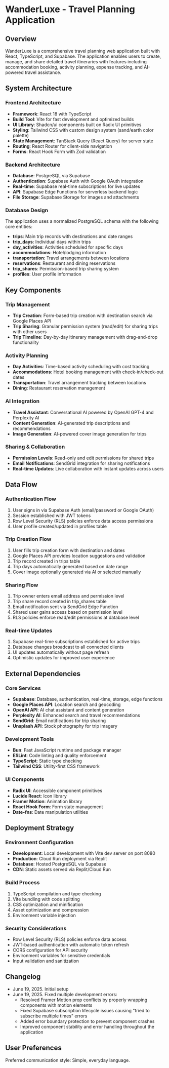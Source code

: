 # WanderLuxe - Travel Planning Application

## Overview

WanderLuxe is a comprehensive travel planning web application built with React, TypeScript, and Supabase. The application enables users to create, manage, and share detailed travel itineraries with features including accommodation booking, activity planning, expense tracking, and AI-powered travel assistance.

## System Architecture

### Frontend Architecture
- **Framework**: React 18 with TypeScript
- **Build Tool**: Vite for fast development and optimized builds
- **UI Library**: Shadcn/ui components built on Radix UI primitives
- **Styling**: Tailwind CSS with custom design system (sand/earth color palette)
- **State Management**: TanStack Query (React Query) for server state
- **Routing**: React Router for client-side navigation
- **Forms**: React Hook Form with Zod validation

### Backend Architecture
- **Database**: PostgreSQL via Supabase
- **Authentication**: Supabase Auth with Google OAuth integration
- **Real-time**: Supabase real-time subscriptions for live updates
- **API**: Supabase Edge Functions for serverless backend logic
- **File Storage**: Supabase Storage for images and attachments

### Database Design
The application uses a normalized PostgreSQL schema with the following core entities:
- **trips**: Main trip records with destinations and date ranges
- **trip_days**: Individual days within trips
- **day_activities**: Activities scheduled for specific days
- **accommodations**: Hotel/lodging information
- **transportation**: Travel arrangements between locations
- **reservations**: Restaurant and dining reservations
- **trip_shares**: Permission-based trip sharing system
- **profiles**: User profile information

## Key Components

### Trip Management
- **Trip Creation**: Form-based trip creation with destination search via Google Places API
- **Trip Sharing**: Granular permission system (read/edit) for sharing trips with other users
- **Trip Timeline**: Day-by-day itinerary management with drag-and-drop functionality

### Activity Planning
- **Day Activities**: Time-based activity scheduling with cost tracking
- **Accommodations**: Hotel booking management with check-in/check-out dates
- **Transportation**: Travel arrangement tracking between locations
- **Dining**: Restaurant reservation management

### AI Integration
- **Travel Assistant**: Conversational AI powered by OpenAI GPT-4 and Perplexity AI
- **Content Generation**: AI-generated trip descriptions and recommendations
- **Image Generation**: AI-powered cover image generation for trips

### Sharing & Collaboration
- **Permission Levels**: Read-only and edit permissions for shared trips
- **Email Notifications**: SendGrid integration for sharing notifications
- **Real-time Updates**: Live collaboration with instant updates across users

## Data Flow

### Authentication Flow
1. User signs in via Supabase Auth (email/password or Google OAuth)
2. Session established with JWT tokens
3. Row Level Security (RLS) policies enforce data access permissions
4. User profile created/updated in profiles table

### Trip Creation Flow
1. User fills trip creation form with destination and dates
2. Google Places API provides location suggestions and validation
3. Trip record created in trips table
4. Trip days automatically generated based on date range
5. Cover image optionally generated via AI or selected manually

### Sharing Flow
1. Trip owner enters email address and permission level
2. Trip share record created in trip_shares table
3. Email notification sent via SendGrid Edge Function
4. Shared user gains access based on permission level
5. RLS policies enforce read/edit permissions at database level

### Real-time Updates
1. Supabase real-time subscriptions established for active trips
2. Database changes broadcast to all connected clients
3. UI updates automatically without page refresh
4. Optimistic updates for improved user experience

## External Dependencies

### Core Services
- **Supabase**: Database, authentication, real-time, storage, edge functions
- **Google Places API**: Location search and geocoding
- **OpenAI API**: AI chat assistant and content generation
- **Perplexity AI**: Enhanced search and travel recommendations
- **SendGrid**: Email notifications for trip sharing
- **Unsplash API**: Stock photography for trip imagery

### Development Tools
- **Bun**: Fast JavaScript runtime and package manager
- **ESLint**: Code linting and quality enforcement
- **TypeScript**: Static type checking
- **Tailwind CSS**: Utility-first CSS framework

### UI Components
- **Radix UI**: Accessible component primitives
- **Lucide React**: Icon library
- **Framer Motion**: Animation library
- **React Hook Form**: Form state management
- **Date-fns**: Date manipulation utilities

## Deployment Strategy

### Environment Configuration
- **Development**: Local development with Vite dev server on port 8080
- **Production**: Cloud Run deployment via Replit
- **Database**: Hosted PostgreSQL via Supabase
- **CDN**: Static assets served via Replit/Cloud Run

### Build Process
1. TypeScript compilation and type checking
2. Vite bundling with code splitting
3. CSS optimization and minification
4. Asset optimization and compression
5. Environment variable injection

### Security Considerations
- Row Level Security (RLS) policies enforce data access
- JWT-based authentication with automatic token refresh
- CORS configuration for API security
- Environment variables for sensitive credentials
- Input validation and sanitization

## Changelog

- June 19, 2025. Initial setup
- June 19, 2025. Fixed multiple development errors:
  - Resolved Framer Motion prop conflicts by properly wrapping components with motion elements
  - Fixed Supabase subscription lifecycle issues causing "tried to subscribe multiple times" errors
  - Added error boundary protection to prevent component crashes
  - Improved component stability and error handling throughout the application

## User Preferences

Preferred communication style: Simple, everyday language.